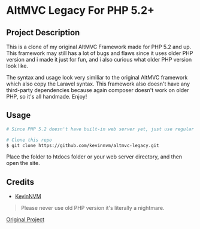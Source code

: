 # AltMVC Legacy For PHP 5.2+

## Project Description

This is a clone of my original AltMVC Framework made for PHP 5.2 and up. This framework may still has a lot of bugs and flaws since it uses older PHP version and i made it just for fun, and i also curious what older PHP version look like.

The syntax and usage look very similiar to the original AltMVC framework which also copy the Laravel syntax. This framework also doesn't have any third-party dependencies because again composer doesn't work on older PHP, so it's all handmade. Enjoy!

## Usage
```bash
# Since PHP 5.2 doesn't have built-in web server yet, just use regular web server like xampp or lampp

# Clone this repo
$ git clone https://github.com/kevinnvm/altmvc-legacy.git
```
Place the folder to htdocs folder or your web server directory, and then open the site.

## Credits
- [KevinNVM](https://github.com/kevinnvm)

> Please never use old PHP version it's literally a nightmare. 

[Original Project](https://github.com/kevinnvm/altmvc)
